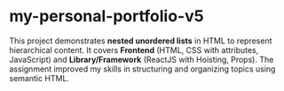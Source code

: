 # my-personal-portfolio-v5
This project demonstrates **nested unordered lists** in HTML to represent hierarchical content. It covers **Frontend** (HTML, CSS with attributes, JavaScript) and **Library/Framework** (ReactJS with Hoisting, Props). The assignment improved my skills in structuring and organizing topics using semantic HTML.

